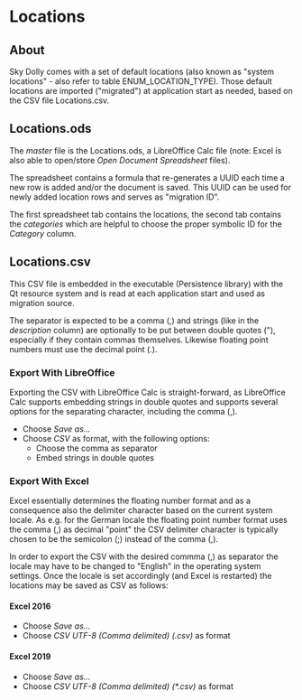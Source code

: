 # Locations

## About
Sky Dolly comes with a set of default locations (also known as "system locations" - also refer to table ENUM_LOCATION_TYPE). Those default locations are imported ("migrated") at application start as needed, based on the CSV file Locations.csv.

## Locations.ods
The _master_ file is the Locations.ods, a LibreOffice Calc file (note: Excel is also able to open/store _Open Document Spreadsheet_ files).

The spreadsheet contains a formula that re-generates a UUID each time a new row is added and/or the document is saved. This UUID can be used for newly added location rows and serves as "migration ID".

The first spreadsheet tab contains the locations, the second tab contains the _categories_ which are helpful to choose the proper symbolic ID for the _Category_ column.

## Locations.csv
This CSV file is embedded in the executable (Persistence library) with the Qt resource system and is read at each application start and used as migration source.

The separator is expected to be a comma (,) and strings (like in the _description_ column) are optionally to be put between double quotes ("), especially if they contain commas themselves. Likewise floating point numbers must use the decimal point (.).

### Export With LibreOffice
Exporting the CSV with LibreOffice Calc is straight-forward, as LibreOffice Calc supports embedding strings in double quotes and supports several options for the separating character, including the comma (,).

- Choose _Save as..._
- Choose _CSV_ as format, with the following options:
  * Choose the comma as separator
  * Embed strings in double quotes
  
### Export With Excel
Excel essentially determines the floating number format and as a consequence also the delimiter character based on the current system locale. As e.g. for the German locale the floating point number format uses the comma (,) as decimal "point" the CSV delimiter character is typically chosen to be the semicolon (;) instead of the comma (,).

In order to export the CSV with the desired commma (,) as separator the locale may have to be changed to "English" in the operating system settings. Once the locale is set accordingly (and Excel is restarted) the locations may be saved as CSV as follows:

#### Excel 2016
- Choose _Save as..._
- Choose _CSV UTF-8 (Comma delimited) (.csv)_ as format

#### Excel 2019
- Choose _Save as..._
- Choose _CSV UTF-8 (Comma delimited) (*.csv)_ as format
